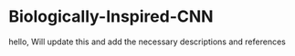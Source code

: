 # Biologically-Inspired-CNN
hello, Will update this and add the necessary descriptions and references

